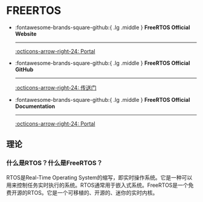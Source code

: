 # FREERTOS

<div class="grid cards" markdown>

-   :fontawesome-brands-square-github:{ .lg .middle } __FreeRTOS Official Website__

    ---

    [:octicons-arrow-right-24: <a href="https://www.freertos.org/" target="_blank"> Portal </a>](#)

-   :fontawesome-brands-square-github:{ .lg .middle } __FreeRTOS Official GitHub__

    ---

    [:octicons-arrow-right-24: <a href="https://github.com/FreeRTOS" target="_blank"> 传送门 </a>](#)

-   :fontawesome-brands-square-github:{ .lg .middle } __FreeRTOS Official Documentation__

    ---

    [:octicons-arrow-right-24: <a href="https://www.freertos.org/Documentation/RTOS_book.html" target="_blank"> Portal </a>](#)

</div>

## 理论
### 什么是RTOS？什么是FreeRTOS？
RTOS是Real-Time Operating System的缩写，即实时操作系统。它是一种可以用来控制任务实时执行的系统。RTOS通常用于嵌入式系统。FreeRTOS是一个免费开源的RTOS。它是一个可移植的、开源的、迷你的实时内核。
